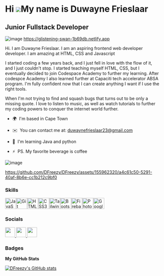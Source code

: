 Hi ![](https://user-images.githubusercontent.com/18350557/176309783-0785949b-9127-417c-8b55-ab5a4333674e.gif)My name is Duwayne Frieslaar
=========================================================================================================================================

Junior Fullstack Developer
-------------------------
   ![image](https://github.com/DFreezy/DFreezy/assets/155962320/942ddf68-6402-4599-a87c-48cae1fca5ff)
   https://glistening-swan-1b69db.netlify.app


Hi. I am Duwayne Frieslaar. I am an aspiring frontend web developer developer. 
I am amazing at HTML, CSS and Javascript 

I started coding a few years back, and I just fell in love with the flow of it, and I just couldn't stop. I started teaching myself HTML, CSS, but I eventually decided to join Codespace Academy to further my learning. After codespce Academy I also learned further at Capaciti tech accelerator ABSA program. I'm fully confident now that I can create anything I want if I use the right tools. 

When I'm not trying to find and squash bugs that turns out to be only a missing quote. I love to listen to music, as well as watch tutorials to further my coding powers to conquer the internet world further.


* 🌍  I'm based in Cape Town
  
* ✉️  You can contact me at:
  [duwaynefrieslaar23@gmail.com](mailto:duwaynefrieslaar23@gmail.com)
  
* 🧠  I'm learning Java and python
  
* ⚡  PS. My favorite beverage is coffee


![image](https://github.com/DFreezy/DFreezy/assets/155962320/51124213-0426-463b-b268-2adae331a0c6)  

https://github.com/DFreezy/DFreezy/assets/155962320/a4c61c50-5291-40af-8b6e-cc1b212c9bf0





### Skills


<p align="left">
<a href="https://developer.mozilla.org/en-US/docs/Web/JavaScript" target="_blank" rel="noreferrer"><img src="https://raw.githubusercontent.com/danielcranney/readme-generator/main/public/icons/skills/javascript-colored.svg" width="36" height="36" alt="JavaScript" /></a><a href="https://git-scm.com/" target="_blank" rel="noreferrer"><img src="https://raw.githubusercontent.com/danielcranney/readme-generator/main/public/icons/skills/git-colored.svg" width="36" height="36" alt="Git" /></a><a href="https://developer.mozilla.org/en-US/docs/Glossary/HTML5" target="_blank" rel="noreferrer"><img src="https://raw.githubusercontent.com/danielcranney/readme-generator/main/public/icons/skills/html5-colored.svg" width="36" height="36" alt="HTML5" /></a><a href="https://www.w3.org/TR/CSS/#css" target="_blank" rel="noreferrer"><img src="https://raw.githubusercontent.com/danielcranney/readme-generator/main/public/icons/skills/css3-colored.svg" width="36" height="36" alt="CSS3" /></a><a href="https://tailwindcss.com/" target="_blank" rel="noreferrer"><img src="https://raw.githubusercontent.com/danielcranney/readme-generator/main/public/icons/skills/tailwindcss-colored.svg" width="36" height="36" alt="TailwindCSS" /></a><a href="https://getbootstrap.com/" target="_blank" rel="noreferrer"><img src="https://raw.githubusercontent.com/danielcranney/readme-generator/main/public/icons/skills/bootstrap-colored.svg" width="36" height="36" alt="Bootstrap" /></a><a href="https://firebase.google.com/" target="_blank" rel="noreferrer"><img src="https://raw.githubusercontent.com/danielcranney/readme-generator/main/public/icons/skills/firebase-colored.svg" width="36" height="36" alt="Firebase" /></a><a href="https://www.adobe.com/uk/products/photoshop.html" target="_blank" rel="noreferrer"><img src="https://raw.githubusercontent.com/danielcranney/readme-generator/main/public/icons/skills/photoshop-colored.svg" width="36" height="36" alt="Photoshop" /></a><a href="https://cloud.google.com/" target="_blank" rel="noreferrer"><img src="https://raw.githubusercontent.com/danielcranney/readme-generator/main/public/icons/skills/googlecloud-colored.svg" width="36" height="36" alt="Google Cloud" /></a>
</p>


### Socials

<p align="left"> <a href="https://www.github.com/DFreezy" target="_blank" rel="noreferrer"> <picture> <source media="(prefers-color-scheme: dark)" srcset="https://raw.githubusercontent.com/danielcranney/readme-generator/main/public/icons/socials/github-dark.svg" /> <source media="(prefers-color-scheme: light)" srcset="https://raw.githubusercontent.com/danielcranney/readme-generator/main/public/icons/socials/github.svg" /> <img src="https://raw.githubusercontent.com/danielcranney/readme-generator/main/public/icons/socials/github.svg" width="32" height="32" /> </picture> </a> <a href="https://www.linkedin.com/in/duwayne-frieslaar-846396274/" target="_blank" rel="noreferrer"> <picture> <source media="(prefers-color-scheme: dark)" srcset="https://raw.githubusercontent.com/danielcranney/readme-generator/main/public/icons/socials/linkedin-dark.svg" /> <source media="(prefers-color-scheme: light)" srcset="https://raw.githubusercontent.com/danielcranney/readme-generator/main/public/icons/socials/linkedin.svg" /> <img src="https://raw.githubusercontent.com/danielcranney/readme-generator/main/public/icons/socials/linkedin.svg" width="32" height="32" /> </picture> </a> <a href="https://www.x.com/DFrieslaar89044" target="_blank" rel="noreferrer"> <picture> <source media="(prefers-color-scheme: dark)" srcset="https://raw.githubusercontent.com/danielcranney/readme-generator/main/public/icons/socials/twitter-dark.svg" /> <source media="(prefers-color-scheme: light)" srcset="https://raw.githubusercontent.com/danielcranney/readme-generator/main/public/icons/socials/twitter.svg" /> <img src="https://raw.githubusercontent.com/danielcranney/readme-generator/main/public/icons/socials/twitter.svg" width="32" height="32" /> </picture> </a></p>

### Badges

<b>My GitHub Stats</b>

<a href="http://www.github.com/DFreezy"><img src="https://github-readme-stats.vercel.app/api?username=DFreezy&show_icons=true&hide=&count_private=true&title_color=0891b2&text_color=000000&icon_color=f97316&bg_color=27272a&hide_border=true&show_icons=true" alt="DFreezy's GitHub stats" /></a>

